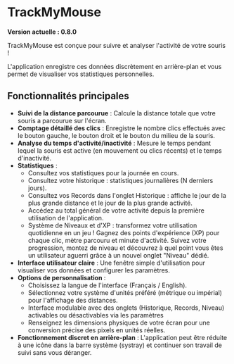 # TrackMyMouse

**Version actuelle : 0.8.0**

TrackMyMouse est conçue pour suivre et analyser l'activité de votre souris !

L'application enregistre ces données discrètement en arrière-plan et vous permet de visualiser vos statistiques personnelles.

## Fonctionnalités principales

* **Suivi de la distance parcourue** : Calcule la distance totale que votre souris a parcourue sur l'écran.
* **Comptage détaillé des clics** : Enregistre le nombre clics effectués avec le bouton gauche, le bouton droit et le bouton du milieu de la souris.
* **Analyse du temps d'activité/inactivité** : Mesure le temps pendant lequel la souris est active (en mouvement ou clics récents) et le temps d'inactivité.
* **Statistiques** :
    * Consultez vos statistiques pour la journée en cours.
    * Consultez votre historique : statistiques journalières (N derniers jours).
    * Consultez vos Records dans l'onglet Historique : affiche le jour de la plus grande distance et le jour de la plus grande activité.
    * Accédez au total général de votre activité depuis la première utilisation de l'application.
    * Système de Niveaux et d'XP : transformez votre utilisation quotidienne en un jeu ! Gagnez des points d'expérience (XP) pour chaque clic, mètre parcouru et minute d'activité. Suivez votre progression, montez de niveau et découvrez à quel point vous êtes un utilisateur aguerri grâce à un nouvel onglet "Niveau" dédié. 
* **Interface utilisateur claire** : Une fenêtre simple d'utilisation pour visualiser vos données et configurer les paramètres.
* **Options de personnalisation** :
    * Choisissez la langue de l'interface (Français / English).
    * Sélectionnez votre système d'unités préféré (métrique ou impérial) pour l'affichage des distances.
    * Interface modulable avec des onglets (Historique, Records, Niveau) activables ou désactivables via les paramètres
    * Renseignez les dimensions physiques de votre écran pour une conversion précise des pixels en unités réelles.
* **Fonctionnement discret en arrière-plan** : L'application peut être réduite à une icône dans la barre système (systray) et continuer son travail de suivi sans vous déranger.
